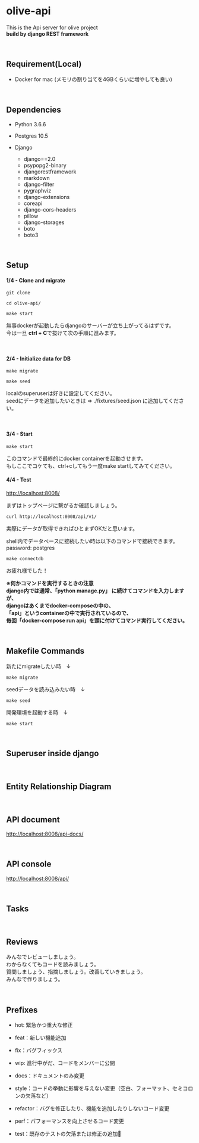# olive-api
This is the Api server for olive project  
**build by django REST framework**

<img src="http://zett.work/d_is_silent.gif" alt="" />
<br /><br />

## Requirement(Local)
- Docker for mac (メモリの割り当てを4GBくらいに増やしても良い)

<br />

## Dependencies
- Python 3.6.6
- Postgres 10.5

- Django
    - django==2.0
    - psypopg2-binary
    - djangorestframework
    - markdown
    - django-filter
    - pygraphviz
    - django-extensions
    - coreapi
    - django-cors-headers
    - pillow
    - django-storages
    - boto
    - boto3

<br />

## Setup 
#### 1/4 - Clone and migrate
```terminal
git clone 

cd olive-api/

make start
```
無事dockerが起動したらdjangoのサーバーが立ち上がってるはずです。  
今は一旦 **ctrl + C**で抜けて次の手順に進みます。


<br />

#### 2/4 - Initialize data for DB
```terminal
make migrate

make seed
```
localのsuperuserは好きに設定してください。  
seedにデータを追加したいときは => ./fixtures/seed.json に追加してください。

<br />

#### 3/4 - Start
```terminal
make start
```
このコマンドで最終的にdocker containerを起動させます。  
もしここでコケても、ctrl+cしてもう一度make startしてみてください。
<br>

#### 4/4 - Test

<a href src="http://localhost:8008/">http://localhost:8008/</a>

まずはトップページに繋がるか確認しましょう。
```terminal
curl http://localhost:8008/api/v1/
```
実際にデータが取得できればひとまずOKだと思います。  

shell内でデータベースに接続したい時は以下のコマンドで接続できます。  
password: postgres
```
make connectdb
```
お疲れ様でした！

**※何かコマンドを実行するときの注意  
django内では通常、「python manage.py」 に続けてコマンドを入力しますが、  
djangoはあくまでdocker-composeの中の、  
「api」というcontainerの中で実行されているので、  
毎回「docker-compose run api」を頭に付けてコマンド実行してください。**

<br>

## Makefile Commands
新たにmigrateしたい時　↓
```
make migrate
```

seedデータを読み込みたい時　↓
```
make seed
```

開発環境を起動する時　↓
```
make start
```

<br>

## Superuser inside django


<br>

## Entity Relationship Diagram

<br>

## API document
<a href="http://localhost:8008/api-docs/">http://localhost:8008/api-docs/</a>

<br>

## API console
<a href="http://localhost:8008/api/">http://localhost:8008/api/</a>

<br> 

## Tasks


<br>

## Reviews
みんなでレビューしましょう。  
わからなくてもコードを読みましょう。  
質問しましょう、指摘しましょう。改善していきましょう。  
みんなで作りましょう。

<br>

## Prefixes
- hot: 緊急かつ重大な修正
- feat：新しい機能追加
- fix：バグフィックス
- wip: 進行中がだ、コードをメンバーに公開


- docs：ドキュメントのみ変更
- style：コードの挙動に影響を与えない変更（空白、フォーマット、セミコロンの欠落など）
- refactor：バグを修正したり、機能を追加したりしないコード変更
- perf：パフォーマンスを向上させるコード変更
- test：既存のテストの欠落または修正の追加
